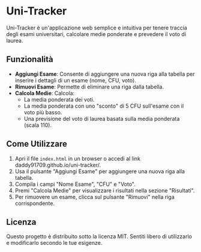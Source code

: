 # Uni-Tracker

Uni-Tracker è un'applicazione web semplice e intuitiva per tenere traccia degli esami universitari, calcolare medie ponderate e prevedere il voto di laurea.

## Funzionalità

- **Aggiungi Esame**: Consente di aggiungere una nuova riga alla tabella per inserire i dettagli di un esame (nome, CFU, voto).
- **Rimuovi Esame**: Permette di eliminare una riga dalla tabella.
- **Calcola Medie**: Calcola:
  - La media ponderata dei voti.
  - La media ponderata con uno "sconto" di 5 CFU sull'esame con il voto più basso.
  - Una previsione del voto di laurea basata sulla media ponderata (scala 110).

## Come Utilizzare

1. Apri il file `index.html` in un browser o accedi al link daddy91709.github.io/uni-tracker/.
2. Usa il pulsante "Aggiungi Esame" per aggiungere una nuova riga alla tabella.
3. Compila i campi "Nome Esame", "CFU" e "Voto".
4. Premi "Calcola Medie" per visualizzare i risultati nella sezione "Risultati".
5. Per rimuovere un esame, clicca sul pulsante "Rimuovi" nella riga corrispondente.

## Licenza

Questo progetto è distribuito sotto la licenza MIT. Sentiti libero di utilizzarlo e modificarlo secondo le tue esigenze.
